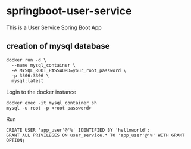 # springboot-user-service
This is a User Service Spring Boot App

## creation of mysql database

```shell
docker run -d \
  --name mysql_container \
  -e MYSQL_ROOT_PASSWORD=your_root_password \
  -p 3306:3306 \
  mysql:latest
```

Login to the docker instance
```shell
docker exec -it mysql_container sh
mysql -u root -p <root password>
```

Run
```sqlite-psql
CREATE USER 'app_user'@'%' IDENTIFIED BY 'helloworld';
GRANT ALL PRIVILEGES ON user_service.* TO 'app_user'@'%' WITH GRANT OPTION;
```